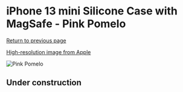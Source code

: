 # iPhone 13 mini Silicone Case with MagSafe - Pink Pomelo

[Return to previous page](/iphone_13)

[High-resolution image from Apple](https://store.storeimages.cdn-apple.com/8756/as-images.apple.com/is/MM1V3?wid=4500&hei=4500&fmt=png)

<div style="width: 512px"><img src="/almost_uncompressed/MM1V3.webp" alt="Pink Pomelo"></div>

## Under construction
